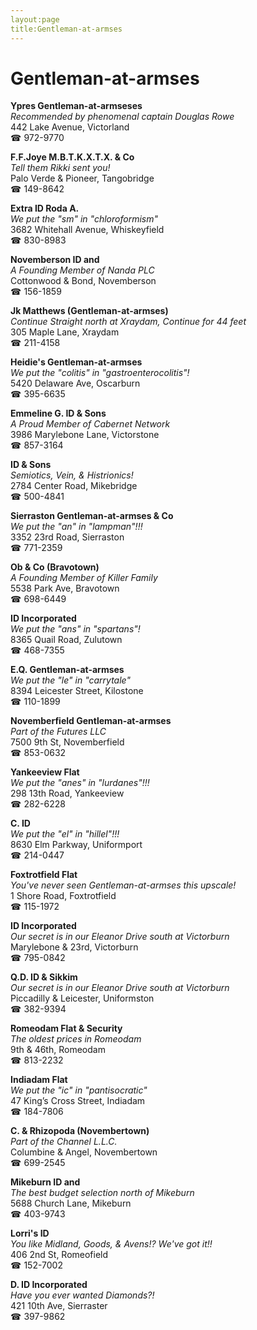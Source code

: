```yaml
---
layout:page
title:Gentleman-at-armses
---
```

# Gentleman-at-armses

**Ypres Gentleman-at-armseses**  
_Recommended by phenomenal captain Douglas Rowe_  
442 Lake Avenue, Victorland  
☎ 972-9770



**F.F.Joye M.B.T.K.X.T.X. & Co**  
_Tell them Rikki sent you!_  
Palo Verde & Pioneer, Tangobridge  
☎ 149-8642



**Extra ID Roda A.**  
_We put the "sm" in "chloroformism"_  
3682 Whitehall Avenue, Whiskeyfield  
☎ 830-8983



**Novemberson ID and**  
_A Founding Member of Nanda PLC_  
Cottonwood & Bond, Novemberson  
☎ 156-1859



**Jk Matthews (Gentleman-at-armses)**  
_Continue Straight north at Xraydam, Continue for 44 feet_  
305 Maple Lane, Xraydam  
☎ 211-4158



**Heidie's Gentleman-at-armses**  
_We put the "colitis" in "gastroenterocolitis"!_  
5420 Delaware Ave, Oscarburn  
☎ 395-6635



**Emmeline G. ID & Sons**  
_A Proud Member of Cabernet Network_  
3986 Marylebone Lane, Victorstone  
☎ 857-3164



**ID & Sons**  
_Semiotics, Vein, & Histrionics!_  
2784 Center Road, Mikebridge  
☎ 500-4841



**Sierraston Gentleman-at-armses & Co**  
_We put the "an" in "lampman"!!!_  
3352 23rd Road, Sierraston  
☎ 771-2359



**Ob & Co (Bravotown)**  
_A Founding Member of Killer Family_  
5538 Park Ave, Bravotown  
☎ 698-6449



**ID Incorporated**  
_We put the "ans" in "spartans"!_  
8365 Quail Road, Zulutown  
☎ 468-7355



**E.Q. Gentleman-at-armses**  
_We put the "le" in "carrytale"_  
8394 Leicester Street, Kilostone  
☎ 110-1899



**Novemberfield Gentleman-at-armses**  
_Part of the Futures LLC_  
7500 9th St, Novemberfield  
☎ 853-0632



**Yankeeview Flat**  
_We put the "anes" in "lurdanes"!!!_  
298 13th Road, Yankeeview  
☎ 282-6228



**C. ID**  
_We put the "el" in "hillel"!!!_  
8630 Elm Parkway, Uniformport  
☎ 214-0447



**Foxtrotfield Flat**  
_You've never seen Gentleman-at-armses this upscale!_  
1 Shore Road, Foxtrotfield  
☎ 115-1972



**ID Incorporated**  
_Our secret is in our Eleanor 
Drive south at Victorburn_  
Marylebone & 23rd, Victorburn  
☎ 795-0842



**Q.D. ID & Sikkim**  
_Our secret is in our Eleanor 
Drive south at Victorburn_  
Piccadilly & Leicester, Uniformston  
☎ 382-9394



**Romeodam Flat & Security**  
_The oldest prices in Romeodam_  
9th & 46th, Romeodam  
☎ 813-2232



**Indiadam Flat**  
_We put the "ic" in "pantisocratic"_  
47 King’s Cross Street, Indiadam  
☎ 184-7806



**C. & Rhizopoda (Novembertown)**  
_Part of the Channel L.L.C._  
Columbine & Angel, Novembertown  
☎ 699-2545



**Mikeburn ID and**  
_The best budget selection north of Mikeburn_  
5688 Church Lane, Mikeburn  
☎ 403-9743



**Lorri's ID**  
_You like Midland, Goods, & Avens!? We've got it!!_  
406 2nd St, Romeofield  
☎ 152-7002



**D. ID Incorporated**  
_Have you ever wanted Diamonds?!_  
421 10th Ave, Sierraster  
☎ 397-9862



